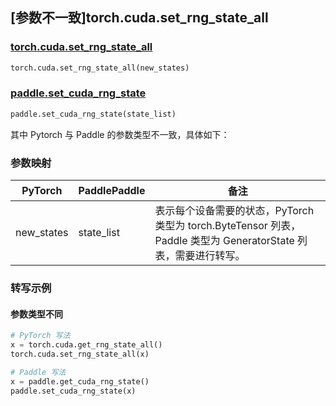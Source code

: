 ## [参数不一致]torch.cuda.set_rng_state_all

### [torch.cuda.set_rng_state_all](https://pytorch.org/docs/1.13/generated/torch.cuda.set_rng_state_all.html#torch.cuda.set_rng_state_all)

```python
torch.cuda.set_rng_state_all(new_states)
```

### [paddle.set_cuda_rng_state](https://www.paddlepaddle.org.cn/documentation/docs/zh/api/paddle/set_cuda_rng_state_cn.html)

```python
paddle.set_cuda_rng_state(state_list)
```

其中 Pytorch 与 Paddle 的参数类型不一致，具体如下：

### 参数映射

| PyTorch    | PaddlePaddle | 备注                                                                                                            |
| ---------- | ------------ | --------------------------------------------------------------------------------------------------------------- |
| new_states | state_list   | 表示每个设备需要的状态，PyTorch 类型为 torch.ByteTensor 列表，Paddle 类型为 GeneratorState 列表，需要进行转写。 |

### 转写示例

#### 参数类型不同

```python
# PyTorch 写法
x = torch.cuda.get_rng_state_all()
torch.cuda.set_rng_state_all(x)

# Paddle 写法
x = paddle.get_cuda_rng_state()
paddle.set_cuda_rng_state(x)
```

